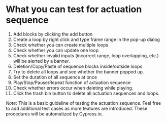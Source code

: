 # What you can test for actuation sequence
1. Add blocks by clicking the add button
2. Create a loop by right click and type frame range in the pop-up dialog
3. Check whether you can create multiple loops
4. Check whether you can update one loop
5. Check whether invalid inputs (incorrect range, loop overlapping, etc.) will be alerted by a banner.
6. Deletion/Copy/Paste of sequence blocks inside/outside loops
7. Try to delete all loops and see whether the banner popped up.
8. Set the duration of all sequence at once
9. Play/Stop/Pause/Repeat function of actuation sequence
10. Check whether errors occur when deleting while playing.
11. Click the trash bin button to delete all actuation sequences and loops.

*Note*: This is a basic guideline of testing the actuation sequence. Feel free to add additional test cases as more features are introduced. These procedures will be automatized by Cypress.io.